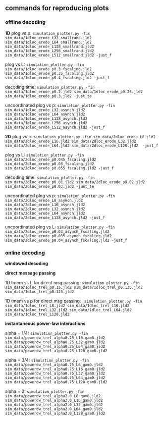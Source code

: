 ## commands for reproducing plots

### offline decoding

**1D**
plog vs p: 
`simulation_plotter.py -fin sim_data/1dloc_erode_L32_smallrand.jld2 sim_data/1dloc_erode_L64_smallrand.jld2 sim_data/1dloc_erode_L128_smallrand.jld2 sim_data/1dloc_erode_L256_smallrand.jld2 sim_data/1dloc_erode_L512_smallrand.jld2 -just_f`

plog vs L:
`simulation_plotter.py -fin sim_data/1dloc_erode_p0.3_fscaling.jld2 sim_data/1dloc_erode_p0.35_fscaling.jld2 sim_data/1dloc_erode_p0.4_fscaling.jld2 -just_f`

decoding time: 
`simulation_plotter.py -fin sim_data/1dloc_erode_p0.2.jld2 sim_data/1dloc_erode_p0.25.jld2 sim_data/1dloc_erode_p0.3.jld2 -just_te`

uncoordinated plog vs p: 
`simulation_plotter.py -fin sim_data/1dloc_erode_L32_asynch.jld2 sim_data/1dloc_erode_L64_asynch.jld2 sim_data/1dloc_erode_L128_asynch.jld2 sim_data/1dloc_erode_L256_asynch.jld2 sim_data/1dloc_erode_L512_asynch.jld2 -just_f`

**2D** 
plog vs p: 
`simulation_plotter.py -fin sim_data/2dloc_erode_L8.jld2 sim_data/2dloc_erode_L16.jld2 sim_data/2dloc_erode_L32.jld2 sim_data/2dloc_erode_L64.jld2 sim_data/2dloc_erode_L128.jld2  -just_f`

plog vs L: 
`simulation_plotter.py -fin sim_data/2dloc_erode_p0.045_fscaling.jld2 sim_data/2dloc_erode_p0.05_fscaling.jld2 sim_data/2dloc_erode_p0.055_fscaling.jld2 -just_f`

decoding time: 
`simulation_plotter.py -fin sim_data/2dloc_erode_p0.01.jld2 sim_data/2dloc_erode_p0.02.jld2 sim_data/2dloc_erode_p0.03.jld2 -just_te`

uncoordinated plog vs p: 
`simulation_plotter.py -fin sim_data/2dloc_erode_L8_asynch.jld2 sim_data/2dloc_erode_L16_asynch.jld2 sim_data/2dloc_erode_L32_asynch.jld2 sim_data/2dloc_erode_L64_asynch.jld2 sim_data/2dloc_erode_L128_asynch.jld2 -just_f`

uncoordinated plog vs L: 
`simulation_plotter.py -fin sim_data/2dloc_erode_p0.03_asynch_fscaling.jld2  sim_data/2dloc_erode_p0.035_asynch_fscaling.jld2 sim_data/2dloc_erode_p0.04_asynch_fscaling.jld2 -just_f`

### online decoding 

**windowed decoding**

**direct message passing**

1D tmem vs L for direct msg passing: 
`simulation_plotter.py -fin sim_data/1dloc_trel_p0.15.jld2 sim_data/1dloc_trel_p0.135.jld2 sim_data/1dloc_trel_p0.125.jld2`

1D tmem vs p for direct msg passing: 
` simulation_plotter.py -fin sim_data/1dloc_trel_L8.jld2 sim_data/1dloc_trel_L16.jld2 sim_data/1dloc_trel_L32.jld2 sim_data/1dloc_trel_L64.jld2 sim_data/1dloc_trel_L128.jld2`

**instantaneous power-law interactions**

alpha = 1/4: 
`simulation_plotter.py -fin sim_data/powerdw_trel_alpha0.25_L16_gam0.jld2 sim_data/powerdw_trel_alpha0.25_L32_gam0.jld2 sim_data/powerdw_trel_alpha0.25_L64_gam0.jld2 sim_data/powerdw_trel_alpha0.25_L128_gam0.jld2`

alpha = 3/4:
`simulation_plotter.py -fin sim_data/powerdw_trel_alpha0.75_L8_gam0.jld2 sim_data/powerdw_trel_alpha0.75_L16_gam0.jld2 sim_data/powerdw_trel_alpha0.75_L32_gam0.jld2 sim_data/powerdw_trel_alpha0.75_L64_gam0.jld2 sim_data/powerdw_trel_alpha0.75_L128_gam0.jld2`

alpha = 2: 
`simulation_plotter.py -fin sim_data/powerdw_trel_alpha2.0_L8_gam0.jld2 sim_data/powerdw_trel_alpha2.0_L16_gam0.jld2 sim_data/powerdw_trel_alpha2.0_L32_gam0.jld2 sim_data/powerdw_trel_alpha2.0_L64_gam0.jld2 sim_data/powerdw_trel_alpha2.0_L128_gam0.jld2`
